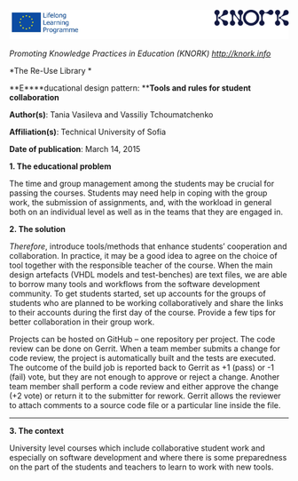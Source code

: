 ![image alt text](image_0.png)

*Promoting Knowledge Practices in Education (KNORK) http://knork.info*

*The Re-Use Library *

**E****ducational design pattern: ****Tools and rules for student collaboration**

**Author(s)**: Tania Vasileva and Vassiliy Tchoumatchenko

**Affiliation(s)**: Technical University of Sofia

**Date of publication**: March 14, 2015

**1. The educational problem**

The time and group management among the students may be crucial for passing the courses. Students may need help in coping with the group work, the submission of assignments, and, with the workload in general both on an individual level as well as in the teams that they are engaged in.

**2. The solution**

*Therefore*, introduce tools/methods that enhance students’ cooperation and collaboration. In practice, it may be a good idea to agree on the choice of tool together with the responsible teacher of the course. When the main design artefacts (VHDL models and test-benches) are text files, we are able to borrow many tools and workflows from the software development community. To get students started, set up accounts for the groups of students who are planned to be working collaboratively and share the links to their accounts during the first day of the course. Provide a few tips for better collaboration in their group work.

Projects can be hosted on GitHub – one repository per project. The code review can be done on Gerrit. When a team member submits a change for code review, the project is automatically built and the tests are executed. The outcome of the build job is reported back to Gerrit as +1 (pass) or -1 (fail) vote, but they are not enough to approve or reject a change. Another team member shall perform a code review and either approve the change (+2 vote) or return it to the submitter for rework. Gerrit allows the reviewer to attach comments to a source code file or a particular line inside the file.

**                             	**

**3. The context**

University level courses which include collaborative student work and especially on software development and where there is some preparedness on the part of the students and teachers to learn to work with new tools.


